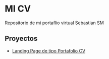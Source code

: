 # MI CV

Repositorio de mi portaflio virtual Sebastian SM

## Proyectos

- [Landing Page de tipo Portafolio CV]()